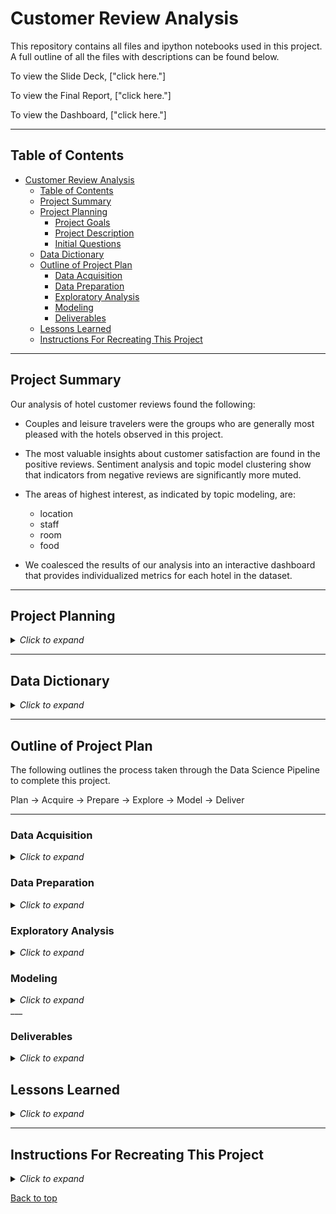 # Customer Review Analysis

This repository contains all files and ipython notebooks used in this project. A full outline of all the files with descriptions can be found below.

To view the Slide Deck, ["click here."] 

To view the Final Report, ["click here."]

To view the Dashboard, ["click here."]

___
## Table of Contents

- [Customer Review Analysis](#customer-review-analysis)
  - [Table of Contents](#table-of-contents)
  - [Project Summary](#project-summary)
  - [Project Planning](#project-planning)
    - [Project Goals](#project-goals)
    - [Project Description](#project-description)
    - [Initial Questions](#initial-questions)
  - [Data Dictionary](#data-dictionary)
  - [Outline of Project Plan](#outline-of-project-plan)
    - [Data Acquisition](#data-acquisition)
    - [Data Preparation](#data-preparation)
    - [Exploratory Analysis](#exploratory-analysis)
    - [Modeling](#modeling)
    - [Deliverables](#deliverables)
  - [Lessons Learned](#lessons-learned)
  - [Instructions For Recreating This Project](#instructions-for-recreating-this-project)

___
## Project Summary

Our analysis of hotel customer reviews found the following:
  - Couples and leisure travelers were the groups who are generally most pleased with the hotels observed in this project. 
  - The most valuable insights about customer satisfaction are found in the positive reviews. Sentiment analysis and topic model clustering show that indicators from negative reviews are significantly more muted.
  
  - The areas of highest interest, as indicated by topic modeling, are:
    - location
    - staff
    - room
    - food

- We coalesced the results of our analysis into an interactive dashboard that provides individualized metrics for each hotel in the dataset.

___
## Project Planning

<details><summary><i>Click to expand</i></summary>

### Project Goals

The goal of this project it to provide actionable recommendations to our partner hotels on how to increase their performance ratings based on our analysis of their customer review data.

### Project Description

As the data science team at Booking.com, we analyzed the extensive customer review dataset for our partner hotels in the European region. Using natural language processing, sentiment analysis, and topic modeling we were able to identify key groups within the body of customers and key topic drivers of reviewers' scores. From the reviewers’ scores, we calculated a Net Promoter Score-styled metric to gauge customer satisfaction more accurately. The end product of these various analyses is an interactive dashboard that presents each hotel with a summary of its customer service performance.

### Initial Questions
- What words/topics are associated with positive or negative reviews?
- What are drivers of review score/average score?
- Which customer groups give the highest/lowest review scores?

 

</details>

___
## Data Dictionary

<details><summary><i>Click to expand</i></summary>

| Variable              | Meaning      |
|:-:| :-- |
|Hotel_Address| Address of hotel.|
|Review_Date| Date when reviewer posted the corresponding review.|
|Average_Score| Average Score of the hotel, calculated based on the latest comment in the last year.|
|Hotel_Name| Name of Hotel.|
|Reviewer_Nationality| Nationality of Reviewer.|
|Negative_Review| Negative Review the reviewer gave to the hotel. If the reviewer does not give the negative review, then it should be 'No Negative'.|
|ReviewTotalNegativeWordCounts| Total number of words in the negative review.|
|Positive_Review| Positive Review the reviewer gave to the hotel. If the reviewer does not give the negative review, then it should be 'No Positive'.|
|ReviewTotalPositiveWordCounts| Total number of words in the positive review.|
|Reviewer_Score| Score the reviewer has given to the hotel, based on his/her experience.|
|TotalNumberofReviewsReviewerHasGiven| Number of Reviews the reviewers has given in the past.|
|TotalNumberof_Reviews| Total number of valid reviews the hotel has.|
|Tags| Tags reviewer gave the hotel.|
|Days_Since_Review| Duration between the review date and scrape date.|
|Additional_Numberof_Scoring| This number indicates how many valid scores without review in there.|
|lat| Latitude of the hotel.|
|lng| longtitude of the hotel.|
|trip_type| Type of trip ('leisure', 'business', 'unknown').|
|nights_stayed| Number of nights stayed.|
|group_type| Type of group ('couple', 'solo traveler', 'group', 'family with young children', 'family with older children', 'travelers with friends').|
|nps_group| NPS-style grouping of customer based on review score(below 7: 'detractor', 7-9: 'passive', above 9: 'promoter').|
|neg_sentiment_score| Sentiment Intensity score of negative review.|
|neg_lem_sentiment_score| Sentiment Intensity score of lemmatized negative review.|
|review_total_negative_word_counts| Word count of negative review.|
|negative_unique_word_count| Unique word count of negative review.|
|negative_topic|Topic model designators for negative reviews.|
|pos_sentiment_score| Sentiment Intensity score of positive review.|
|positive_unique_word_count| Word count of negative review.|
|pos_lem_sentiment_score| Sentiment Intensity score of lemmatized positive review.|
|positive_topic|Topic model designators for positive reviews.|
|negative_clean_review| Negative review, cleaned with NLP techniques.|
|negative_lemma| Lemmatized version of negative review.|
|positive_clean_review| Positive review, cleaned with NLP techniques.|
|positive_lemma| Lemmatized version of positive review.|

</details>

___
## Outline of Project Plan

The following outlines the process taken through the Data Science Pipeline to complete this project.

Plan &#8594; Acquire &#8594; Prepare &#8594; Explore &#8594; Model &#8594; Deliver

---
### Data Acquisition

<details><summary><i>Click to expand</i></summary>

The data was collected by utilizing kaggles API to acess and pull the data from kaggle. The dataset, containing 515,738 customer reviews and scores for 1493 luxury hotels across Europe, was found on kaggle (originally scraped from Booking.com). All data in the file is publicly available. See the data dictionary above.

</details>

### Data Preparation

<details><summary><i>Click to expand</i></summary>

This project required extensive data cleaning and wrangling, including:
- changing the column names to all lower case
- parsing the list of strings in the tags column into separate feature columns
- changing the data type of the timestamp column and engineering additional features containing portions of the overall time stamp
- verifying and updating review word counts
- parsing the address values and creating separate features for country, city, etc.
- dropping unneeded columns
- preparing the text data from NLP including basic clean, removing stopwords, and lemmatizing
- changing the order of the columns within the dataframe
- cache the wrangled data as a json to reduce processing time during exploration
    
</details>

### Exploratory Analysis

<details><summary><i>Click to expand</i></summary>

- Who is the customer?
  - The initial exploration of the dataset consisted of reviewing the distribution of customers across key groupings including trip type, group type and nights stayed as well as looking at reviewer score distributions and average hotel score distributions.
- Reviewer scores
- Net Promoter Score-style groups and and an accompanying promoter score metric
- NLP
  - Word frequency
  - Sentiment analysis
  - Topic modeling
- Drivers of score by customer group
  - Group type &#8594; 'Couple'
  - Trip type &#8594; 'Leisure'
  - Nights stayed $\leq$ 3
- Breakdown by hotel
  - Overview of aggregated hotel data
  - General recommendations
- Summary
- Recommendations
    
</details>

### Modeling

<details><summary><i>Click to expand</i></summary>

- For topic modeling, we started with sklearn's Latent Dirichlet Allocation (LDA) model. The LDA model takes each word in the document and assigns it to one of k topics. k is the number of topics set as a hyperparameter in the creation of the LDA model. The model then calculates the proportion of words in the document that are assigned to each topic or $p(topic|document)$. It then calculates the proportion of documents assigned to each topic because of the words in the document or $p(word|topic)$. 
- The findings of the model were not conclusive enough to issue recommendations by themselves, so we added our own analysis of word frequency and context to the keyword groupings extracted by the model to generate a list of topics for each type of review.
    

</details>
___

### Deliverables

<details><summary><i>Click to expand</i></summary>

- The sum of our various analyses of this dataset is collected within an interactive dashboard. The dashboard houses the metrics and statistics individually most relevant to the customer service performance of each of the nearly 1,500 hotels served by Booking.com are presented for each hotelier to review at their leisure. ["Click here."](https://public.tableau.com/app/profile/mathias.w.boissevain/viz/Hotel_Review_Capstone/HotelDashboard)

</details>


## Lessons Learned

<details><summary><i>Click to expand</i></summary>

- Sentiment Intensity Analysis showed that guests who were on leisure trips had the most positive sentiment, and that solo travelers and families with young children tended to have lower positive sentiment than other groups. Sentiment intensity in negative reviews was mostly neutral, while in positive reviews, sentiment intensity was much more identifiably positive.

  &#8594;The "So What?": On a high level, better conclusions regarding areas in which a given hotel is doing well can be drawn from the positive reviews than can be drawn on areas in which that same hotel is underperforming as reported in the negative reviews. 

- Our LDA model identified dominant topics associated with the reviews for each hotel. Mapping of topic cluster segregations for positive and negative reviews also mirrored patterns found in sentiment analysis: negative reviews did not produce discernible clusters while positive reviews produced clearly stratified clusters. However, the model's output was not enough to develop actionable recommendations on its own. It was necessary to apply an analysis of word frequency and context on top of the model's groupings of keywords to produce a topic model that could point to specific opportunities for improvement or areas of excellence in providing hotel customers the best experience. 

  &#8594;The "So What?": Topics identified by our model, which combined the output of the unsupervised LDA algorithm with our human analysis of word frequency and context, come together to provide a hotelier with immediate insight on where to focus improvement efforts.

- Analysis of reviewers' scores was aided by the assignment of NPS-style customer groups and a pursuant calculation of a performance metric that effectively reduced the inherent inflation of scoring, thus providing a more accurate gauge of customer satisfaction.

  &#8594;The "So What?": Better conclusions about customer satisfaction can be drawn from the NPS-style metric, and the groups allow for further aggregation and analysis.

**Next Steps:**
- SHAP sentiment analysis

- Different topic modeling algorithms:
  - Truncated SVD/Latent Semantic Analysis
  - Non-negative Matrix Factorization
- Different topic model hyperparameters, vectorizers (TF/IDF)

    

</details>

___
## Instructions For Recreating This Project

<details><summary><i>Click to expand</i></summary>

1. Clone this repository into your local machine using the following command:
    
```bash
git clone git@github.com:InPersonAnalysis/customer_review_capstone.git
```

2. Retrieve the Kaggle API Token.
- pip install kaggle
- Log-in to Kaggle (or sign up)
- Navigate to your Account page (click top-right profile picture)
- API section on the Kaggle Account page.
- Scroll down to the API section and click Create New API Token
- Save kaggle.json to (/Users/<username>/.kaggle/) or in the OSError message given when attempting to import kaggle.   
    
3. You will need Natural Language Tool Kit (NLKT), Pandas, Numpy, Matplotlib, Seaborn, and SKLearn installed on your machine.

4. Now you can start a Jupyter Notebook session and execute the code blocks in the `final_report.ipynb` notebook.


</details>

[Back to top](#customer-review-analysis)
